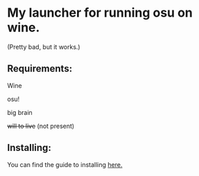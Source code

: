 # My launcher for running osu on wine. 

(Pretty bad, but it works.)

## Requirements:
Wine

osu!

big brain

~~will to live~~  (not present)

## Installing:

You can find the guide to installing [here.](https://github.com/jvyden420/osu-wine-startup/wiki/1:-Installing-osu-wine-startup)
